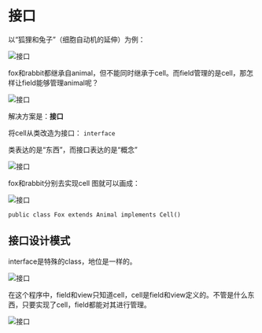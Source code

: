 ﻿# 接口

以“狐狸和兔子”（细胞自动机的延伸）为例：

![接口][1]

fox和rabbit都继承自animal，但不能同时继承于cell。而field管理的是cell，那怎样让field能够管理animal呢？

![接口][2]

解决方案是：**接口**

将cell从类改造为接口： `interface`

类表达的是“东西”，而接口表达的是“概念”

![接口][3]

fox和rabbit分别去实现cell
图就可以画成：

![接口][4]

`public class Fox extends Animal implements Cell()`

## 接口设计模式
interface是特殊的class，地位是一样的。

![接口][5]

在这个程序中，field和view只知道cell，cell是field和view定义的。不管是什么东西，只要实现了cell，field都能对其进行管理。

![接口][6]


  [1]: https://github.com/LibraTang/Pics/blob/master/Java-Notes/%E6%8E%A5%E5%8F%A31.png
  [2]: https://github.com/LibraTang/Pics/blob/master/Java-Notes/%E6%8E%A5%E5%8F%A32.png
  [3]: https://github.com/LibraTang/Pics/blob/master/Java-Notes/%E6%8E%A5%E5%8F%A33.png
  [4]: https://github.com/LibraTang/Pics/blob/master/Java-Notes/%E6%8E%A5%E5%8F%A34.png
  [5]: https://github.com/LibraTang/Pics/blob/master/Java-Notes/%E6%8E%A5%E5%8F%A35.png
  [6]: https://github.com/LibraTang/Pics/blob/master/Java-Notes/%E6%8E%A5%E5%8F%A36.png